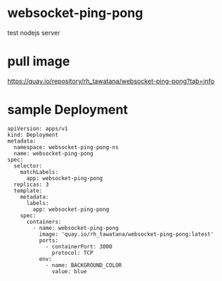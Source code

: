 # websocket-ping-pong
test nodejs server

# pull image
https://quay.io/repository/rh_tawatana/websocket-ping-pong?tab=info

# sample Deployment
```
apiVersion: apps/v1
kind: Deployment
metadata:
  namespace: websocket-ping-pong-ns
  name: websocket-ping-pong
spec:
  selector:
    matchLabels:
      app: websocket-ping-pong
  replicas: 3
  template:
    metadata:
      labels:
        app: websocket-ping-pong
    spec:
      containers:
        - name: websocket-ping-pong
          image: 'quay.io/rh_tawatana/websocket-ping-pong:latest'
          ports:
            - containerPort: 3000
              protocol: TCP
          env:
            - name: BACKGROUND_COLOR
              value: blue
```
